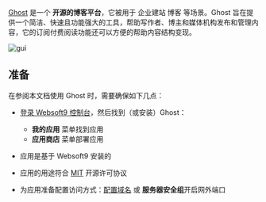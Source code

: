[Ghost](https://ghost.org/) 是一个 **开源的博客平台**，它被用于 企业建站 博客  等场景。Ghost 旨在提供一个简洁、快速且功能强大的工具，帮助写作者、博主和媒体机构发布和管理内容，它的订阅付费阅读功能还可以方便的帮助内容结构变现。


![gui](https://libs.websoft9.com/Websoft9/DocsPicture/zh/ghost/ghost-dsgui-websoft9.png)


## 准备

在参阅本文档使用 Ghost 时，需要确保如下几点：

- [登录 Websoft9 控制台](./login-console)，然后找到（或安装）Ghost：
  - **我的应用** 菜单找到应用 
  - **应用商店** 菜单部署应用

- 应用是基于 Websoft9 安装的


- 应用的用途符合 [MIT](https://opensource.org/licenses/MIT) 开源许可协议


- 为应用准备配置访问方式：[配置域名](./domain-set) 或 **服务器安全组**开启网外端口